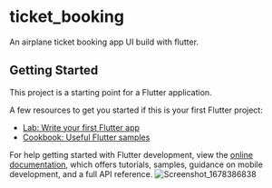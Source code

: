 # ticket_booking

An airplane ticket booking app UI build with flutter.

## Getting Started

This project is a starting point for a Flutter application.

A few resources to get you started if this is your first Flutter project:

- [Lab: Write your first Flutter app](https://docs.flutter.dev/get-started/codelab)
- [Cookbook: Useful Flutter samples](https://docs.flutter.dev/cookbook)

For help getting started with Flutter development, view the
[online documentation](https://docs.flutter.dev/), which offers tutorials,
samples, guidance on mobile development, and a full API reference.
![Screenshot_1678386838](https://user-images.githubusercontent.com/109100403/224122501-9046d603-d4bf-4488-8064-e33b8f2ea1dc.png)
